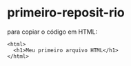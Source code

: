 # primeiro-reposit-rio

para copiar o código em HTML:
```
<html>
  <h1>Meu primeiro arquivo HTML</h1>  
</html>  
```
